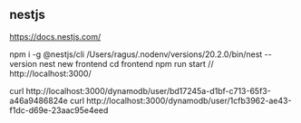 ## nestjs
https://docs.nestjs.com/

npm i -g @nestjs/cli
/Users/ragus/.nodenv/versions/20.2.0/bin/nest --version
nest new frontend
cd frontend
npm run start // http://localhost:3000/


curl http://localhost:3000/dynamodb/user/bd17245a-d1bf-c713-65f3-a46a9486824e
curl http://localhost:3000/dynamodb/user/1cfb3962-ae43-f1dc-d69e-23aac95e4eed